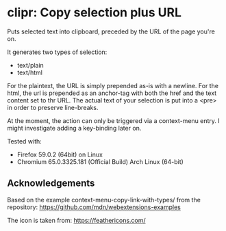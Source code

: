 # clipr: Copy selection plus URL

Puts selected text into clipboard, preceded by the URL of the page you're on.

It generates two types of selection:

- text/plain
- text/html

For the plaintext, the URL is simply prepended as-is with a newline. For the html, the url is prepended as an anchor-tag with both the href and the text content set to thr URL. The actual text of your selection is put into a &lt;pre&gt; in order to preserve line-breaks.

At the moment, the action can only be triggered via a context-menu entry. I might investigate adding a key-binding later on.

Tested with:

- Firefox 59.0.2 (64bit) on Linux
- Chromium 65.0.3325.181 (Official Build) Arch Linux (64-bit)

## Acknowledgements

Based on the example context-menu-copy-link-with-types/ from the repository:
https://github.com/mdn/webextensions-examples

The icon is taken from: https://feathericons.com/

